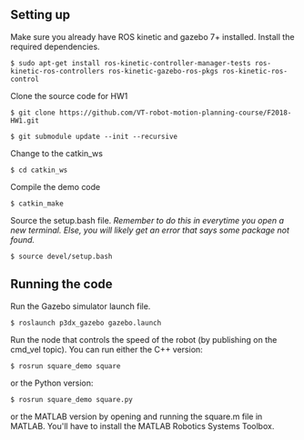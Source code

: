 
## Setting up
Make sure you already have ROS kinetic and gazebo 7+ installed. Install the required dependencies. 

`$ sudo apt-get install ros-kinetic-controller-manager-tests ros-kinetic-ros-controllers ros-kinetic-gazebo-ros-pkgs ros-kinetic-ros-control`

Clone the source code for HW1

`$ git clone https://github.com/VT-robot-motion-planning-course/F2018-HW1.git`

`$ git submodule update --init --recursive`

Change to the catkin_ws

`$ cd catkin_ws`

Compile the demo code

`$ catkin_make`

Source the setup.bash file. *Remember to do this in everytime you open a new terminal. Else, you will likely get an error that says some package not found.*

`$ source devel/setup.bash`


## Running the code
Run the Gazebo simulator launch file.

`$ roslaunch p3dx_gazebo gazebo.launch`

Run the node that controls the speed of the robot (by publishing on the cmd\_vel topic). You can run either the C++ version:

`$ rosrun square_demo square`

or the Python version:

`$ rosrun square_demo square.py`

or the MATLAB version by opening and running the square.m file in MATLAB. You'll have to install the MATLAB Robotics Systems Toolbox.
